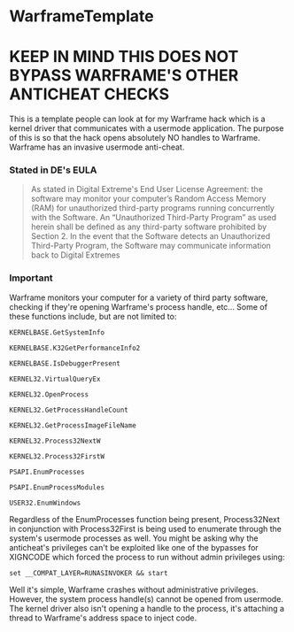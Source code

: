 # WarframeTemplate
# KEEP IN MIND THIS DOES NOT BYPASS WARFRAME'S OTHER ANTICHEAT CHECKS
This is a template people can look at for my Warframe hack which is a kernel driver that communicates with a usermode application.
The purpose of this is so that the hack opens absolutely NO handles to Warframe. Warframe has an invasive usermode anti-cheat.

### Stated in DE's EULA
> As stated in Digital Extreme's End User License Agreement: 
> the software may monitor your computer’s Random Access Memory (RAM) for unauthorized third-party programs running concurrently 
> with the Software. An “Unauthorized Third-Party Program” as used herein shall be defined as any third-party software prohibited 
> by Section 2. In the event that the Software detects an Unauthorized Third-Party Program, the Software may communicate 
> information back to Digital Extremes

### Important

Warframe monitors your computer for a variety of third party software, checking if they're opening Warframe's process handle, etc... Some of these functions include, but are not limited to:

```
KERNELBASE.GetSystemInfo

KERNELBASE.K32GetPerformanceInfo2

KERNELBASE.IsDebuggerPresent

KERNEL32.VirtualQueryEx

KERNEL32.OpenProcess

KERNEL32.GetProcessHandleCount

KERNEL32.GetProcessImageFileName

KERNEL32.Process32NextW

KERNEL32.Process32FirstW

PSAPI.EnumProcesses

PSAPI.EnumProcessModules

USER32.EnumWindows
```

Regardless of the EnumProcesses function being present, Process32Next in conjunction with Process32First is being used to enumerate through the system's usermode processes as well. You might be asking why the anticheat's privileges can't be exploited like one of the bypasses for XIGNCODE which forced the process to run without admin privileges using: 

``` set __COMPAT_LAYER=RUNASINVOKER && start ```

Well it's simple, Warframe crashes without administrative privileges. However, the system process handle(s) cannot be opened from usermode. The kernel driver also isn't opening a handle to the process, it's attaching a thread to Warframe's address space to inject code.
